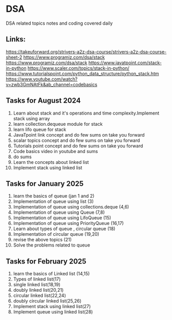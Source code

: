 # DSA
DSA related topics notes and coding covered daily
## Links:
https://takeuforward.org/strivers-a2z-dsa-course/strivers-a2z-dsa-course-sheet-2
https://www.programiz.com/dsa/stack
https://www.programiz.com/dsa/stack
https://www.javatpoint.com/stack-in-python
https://www.scaler.com/topics/stack-in-python/
https://www.tutorialspoint.com/python_data_structure/python_stack.htm
https://www.youtube.com/watch?v=zwb3GmNAtFk&ab_channel=codebasics
## Tasks for August 2024
1. Learn about stack and it's operations and time complexity.Implement stack using array
2. learn collection.dequeue module for stack
3. learn lifo queue for stack
4. JavaTpoint link concept and do few sums on take you forward
5. scalar topics concept and do few sums on take you forward
6. Tutorials point concept and do few sums on take you forward
7. Code basics video in youtube and sums
8. do sums
9. Learn the concepts about linked list
10. Implement stack using linked list
## Tasks for January 2025
1. learn the basics of queue (jan 1 and 2)
2. Implementation of queue using list (3)
3. Implementation of queue using collections.deque (4,6)
4. Implementation of queue using Queue (7,8)
5. Implementation of queue using LifoQueue (15)
6. Implementation of queue using PriorityQueue (16,17)
7. Learn about types of queue , circular queue (18)
8. Implementation of circular queue (19,20)
9. revise the above topics (21)
10. Solve the problems related to queue
## Tasks for February 2025
1. learn the basics of Linked list (14,15)
2. Types of linked list(17)
3. single linked list(18,19)
4. doubly linked list(20,21)
5. circular linked list(22,24)
6. doubly circular linked list(25,26)
7. Implement stack using linked list(27)
8. Implement queue using linked list(28)

